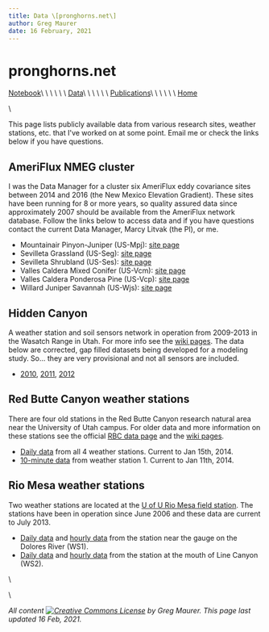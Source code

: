 ```yaml
---
title: Data \[pronghorns.net\]
author: Greg Maurer
date: 16 February, 2021
---
```


pronghorns.net
==============

<div id="banner"></div>

[Notebook](https://earthscinotebook.readthedocs.io/en/latest/)\ \ \ \ \ \ 
[Data](https://greg.pronghorns.net/data.html)\ \ \ \ \ \ 
[Publications](https://greg.pronghorns.net/publications.html)\ \ \ \ \ \ 
[Home](https://greg.pronghorns.net/index.html)

\

This page lists publicly available data from various research sites, weather stations, etc. that I've worked on at some point. Email me or check the links below if you have questions.


## AmeriFlux NMEG cluster

I was the Data Manager for a cluster six AmeriFlux eddy covariance sites between 2014 and 2016 (the New Mexico Elevation Gradient). These sites have been running for 8 or more years, so quality assured data since approximately 2007 should be available from the AmeriFlux network database. Follow the links below to access data and if you have questions contact the current Data Manager, Marcy Litvak (the PI), or me.

* Mountainair Pinyon-Juniper (US-Mpj): [site page](http://ameriflux-data.lbl.gov:8080/SitePages/siteInfo.aspx?US-Mpj) 
* Sevilleta Grassland (US-Seg): [site page](http://ameriflux-data.lbl.gov:8080/SitePages/siteInfo.aspx?US-Seg) 
* Sevilleta Shrubland (US-Ses): [site page](http://ameriflux-data.lbl.gov:8080/SitePages/siteInfo.aspx?US-Ses) 
* Valles Caldera Mixed Conifer (US-Vcm): [site page](http://ameriflux-data.lbl.gov:8080/SitePages/siteInfo.aspx?US-Vcm) 
* Valles Caldera Ponderosa Pine (US-Vcp): [site page](http://ameriflux-data.lbl.gov:8080/SitePages/siteInfo.aspx?US-Vcp) 
* Willard Juniper Savannah (US-Wjs): [site page](http://ameriflux-data.lbl.gov:8080/SitePages/siteInfo.aspx?US-Wjs) 


## Hidden Canyon

A weather station and soil sensors network in operation from 2009-2013 in the Wasatch Range in Utah. For more info see the [wiki pages](https://greg.pronghorns.net/wiki/hiddencanyon:sitedescription). The data below are corrected, gap filled datasets being developed for a modeling study. So... they are very provisional and not all sensors are included.

-  [2010](./publicdata/2010SNOBALdata.csv), [2011](./publicdata/2011SNOBALdata.csv), [2012](./publicdata/2012SNOBALdata.csv) 


## Red Butte Canyon weather stations

There are four old stations in the Red Butte Canyon research natural area near the University of Utah campus. For older data and more information on these stations see the official [RBC data page](http://ecophys.utah.edu/download/Red_Butte_Weather/) and the [wiki pages](https://greg.pronghorns.net/wiki/redbutte:weatherstations).

-  [Daily data](./publicdata/RBWSall_140115.txt) from all 4 weather stations. Current to Jan 15th, 2014.
-  [10-minute data](./publicdata/RBWS1_highres_140111.txt) from weather station 1. Current to Jan 11th, 2014.

## Rio Mesa weather stations

Two weather stations are located at the [U of U Rio Mesa field station](http://riomesa.utah.edu/). The stations have been in operation since June 2006 and these data are current to July 2013.

-  [Daily data](./publicdata/GaugeStationWx1_Daily.dat) and [hourly data](./publicdata/GaugeStationWx1_QrtrHour.dat) from the station near the gauge on the Dolores River (WS1).
-  [Daily data](./publicdata/LineCanyonWx2_Daily.dat) and [hourly data](./publicdata/LineCanyonWx2_QrtrHour.dat) from the station at the mouth of Line Canyon (WS2).

\ 

\ 

*All content [![Creative Commons License](https://i.creativecommons.org/l/by/4.0/80x15.png)](http://creativecommons.org/licenses/by/4.0/) by Greg Maurer. This page last updated 16 Feb, 2021.*
